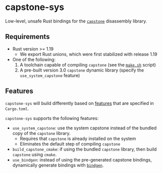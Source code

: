 # capstone-sys

Low-level, unsafe Rust bindings for the [`capstone`][capstone] disassembly library.

[capstone]: https://github.com/aquynh/capstone


## Requirements

* Rust version >= 1.19
    - We export Rust unions, which were first stabilized with release 1.19
* One of the following:
    1. A toolchain capable of compiling `capstone` (see the [`make.sh`](capstone/make.sh) script)
    2. A pre-built version 3.0 `capstone` dynamic library (specify the `use_system_capstone` feature)

## Features

`capstone-sys` will build differently based on [features](http://doc.crates.io/manifest.html#the-features-section) that are specified in `Cargo.toml`.

`capstone-sys` supports the following features:

* `use_system_capstone`: use the system capstone instead of the bundled copy of the `capstone` library.
    - Requires that `capstone` is already installed on the system
    - Eliminates the default step of compiling `capstone`
* `build_capstone_cmake`: if using the bundled `capstone` library, then build `capstone` using `cmake`.
* `use_bindgen`: instead of using the pre-generated capstone bindings, dynamically generate bindings with [`bindgen`][bindgen].

[bindgen]: https://github.com/rust-lang-nursery/rust-bindgen
